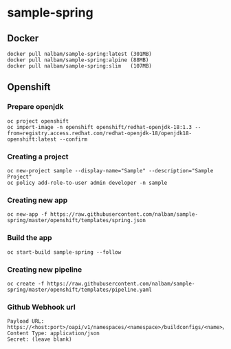 # sample-spring

## Docker
```
docker pull nalbam/sample-spring:latest (301MB)
docker pull nalbam/sample-spring:alpine (88MB)
docker pull nalbam/sample-spring:slim   (107MB)
```

## Openshift
### Prepare openjdk
```
oc project openshift
oc import-image -n openshift openshift/redhat-openjdk-18:1.3 --from=registry.access.redhat.com/redhat-openjdk-18/openjdk18-openshift:latest --confirm
```

### Creating a project
```
oc new-project sample --display-name="Sample" --description="Sample Project"
oc policy add-role-to-user admin developer -n sample
```

### Creating new app
```
oc new-app -f https://raw.githubusercontent.com/nalbam/sample-spring/master/openshift/templates/spring.json
```

### Build the app
```
oc start-build sample-spring --follow
```

### Creating new pipeline
```
oc create -f https://raw.githubusercontent.com/nalbam/sample-spring/master/openshift/templates/pipeline.yaml
```

### Github Webhook url
```
Payload URL: https://<host:port>/oapi/v1/namespaces/<namespace>/buildconfigs/<name>/webhooks/<secret>/github
Content Type: application/json
Secret: (leave blank)
```
